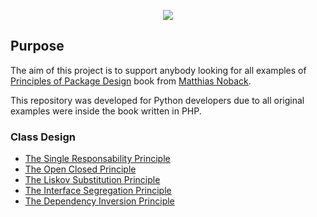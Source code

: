 <p align="center">
  <img src="img/book.jpeg">
</p>

## Purpose
The aim of this project is to support anybody looking for all examples of [Principles of Package Design](https://www.apress.com/gp/book/9781484241189) book from [Matthias Noback](https://matthiasnoback.nl/book/principles-of-package-design/).

This repository was developed for Python developers due to all original examples were inside the book written in PHP.


### Class Design

* [The Single Responsability Principle](Class_Design/The_Single_Responsability_Principle.md)
* [The Open Closed Principle](Class_Design/The_Open_Closed_Principle.md)
* [The Liskov Substitution Principle](Class_Design/The_Liskov_Substitution_Principle.md)
* [The Interface Segregation Principle](Class_Design/The_Interface_Segregation_Principle.md)
* [The Dependency Inversion Principle](Class_Design/The_Dependency_Inversion_Principle.md)
